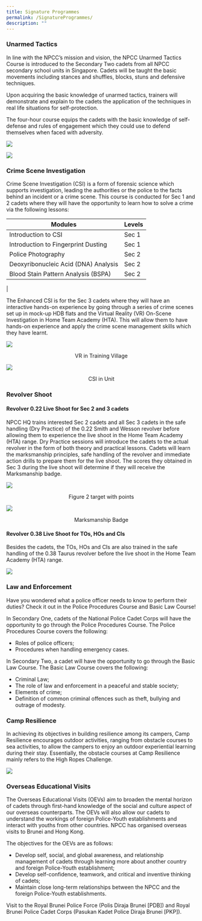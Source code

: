 ```yaml
---
title: Signature Programmes
permalink: /SignatureProgrammes/
description: ""
---
```

### Unarmed Tactics
       
In line with the NPCC’s mission and vision, the NPCC Unarmed Tactics Course is introduced to the Secondary Two cadets from all NPCC secondary school units in Singapore. Cadets will be taught the basic movements including stances and shuffles, blocks, stuns and defensive techniques.

Upon acquiring the basic knowledge of unarmed tactics, trainers will demonstrate and explain to the cadets the application of the techniques in real life situations for self-protection.

The four-hour course equips the cadets with the basic knowledge of self-defense and rules of engagement which they could use to defend themselves when faced with adversity.

![](/images/Unarmed-Tactics-01_lowres-1.jpg)

![](/images/Unarmed-Tactics-02_lowres-1.jpg)

### Crime Scene Investigation
Crime Scene Investigation (CSI) is a form of forensic science which supports investigation, leading the authorities or the police to the facts behind an incident or a crime scene. This course is conducted for Sec 1 and 2 cadets where they will have the opportunity to learn how to solve a crime via the following lessons:


| Modules | Levels | 
| -------- | -------- | 
| Introduction to CSI     | Sec 1     |
| Introduction to Fingerprint Dusting     | Sec 1     |
| Police Photography     | Sec 2     |
| Deoxyribonucleic Acid (DNA) Analysis     | Sec 2     |
| Blood Stain Pattern Analysis (BSPA)     | Sec 2
|
        
The Enhanced CSI is for the Sec 3 cadets where they will have an interactive hands-on experience by going through a series of crime scenes set up in mock-up HDB flats and the Virtual Reality (VR) On-Scene Investigation in Home Team Academy (HTA). This will allow them to have hands-on experience and apply the crime scene management skills which they have learnt.

![](/images/VR-in-Training-Village.jpg)
<center> VR in Training Village</center>

![](/images/CSI-in-Unit.jpg)
<center> CSI in Unit</center>

### Revolver Shoot
#### **Revolver 0.22 Live Shoot for Sec 2 and 3 cadets**
        
NPCC HQ trains interested Sec 2 cadets and all Sec 3 cadets in the safe handling (Dry Practice) of the 0.22 Smith and Wesson revolver before allowing them to experience the live shoot in the Home Team Academy (HTA) range. Dry Practice sessions will introduce the cadets to the actual revolver in the form of both theory and practical lessons. Cadets will learn the marksmanship principles, safe handling of the revolver and immediate action drills to prepare them for the live shoot. The scores they obtained in Sec 3 during the live shoot will determine if they will receive the Marksmanship badge.

![](/images/Figure-2-target-with-points.jpg)
<center>Figure 2 target with points</center>

![](/images/Marksmanship-Badge.jpg)
<center>Marksmanship Badge</center>

#### **Revolver 0.38 Live Shoot for TOs, HOs and CIs**
      
Besides the cadets, the TOs, HOs and CIs are also trained in the safe handling of the 0.38 Taurus revolver before the live shoot in the Home Team Academy (HTA) range.

![](/images/home-team-academy01.jpg)

### Law and Enforcement
       
Have you wondered what a police officer needs to know to perform their duties? Check it out in the Police Procedures Course and Basic Law Course!

In Secondary One, cadets of the National Police Cadet Corps will have the opportunity to go through the Police Procedures Course. The Police Procedures Course covers the following:
* Roles of police officers;
* Procedures when handling emergency cases.
       
In Secondary Two, a cadet will have the opportunity to go through the Basic Law Course. The Basic Law Course covers the following:
* Criminal Law;
* The role of law and enforcement in a peaceful and stable society;
* Elements of crime;
* Definition of common criminal offences such as theft, bullying and outrage of modesty.

### Camp Resilience
        
In achieving its objectives in building resilience among its campers, Camp Resilience encourages outdoor activities, ranging from obstacle courses to sea activities, to allow the campers to enjoy an outdoor experiential learning during their stay. Essentially, the obstacle courses at Camp Resilience mainly refers to the High Ropes Challenge.

![](/images/Camp-Resilience.jpg)

### Overseas Educational Visits
        
The Overseas Educational Visits (OEVs) aim to broaden the mental horizon of cadets through first-hand knowledge of the social and culture aspect of our overseas counterparts. The OEVs will also allow our cadets to understand the workings of foreign Police-Youth establishments and interact with youths from other countries. NPCC has organised overseas visits to Brunei and Hong Kong.

The objectives for the OEVs are as follows:
* Develop self, social, and global awareness, and relationship management of cadets through learning more about another country and foreign Police-Youth establishment;
* Develop self-confidence, teamwork, and critical and inventive thinking of cadets;
* Maintain close long-term relationships between the NPCC and the foreign Police-Youth establishments.

Visit to the Royal Brunei Police Force (Polis Diraja Brunei \[PDB\]) and Royal Brunei Police Cadet Corps (Pasukan Kadet Police Diraja Brunei \[PKP\]).

